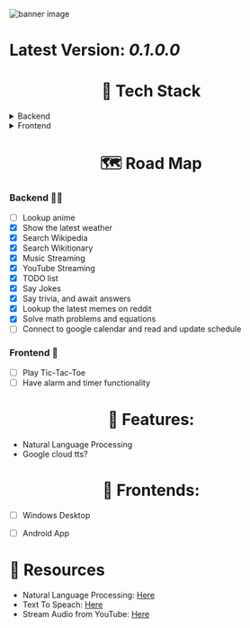 ![banner image](resources/README/github%20banner%20image.png)

<h1>Latest Version: <em>0.1.0.0</em></h1>

<h1 align="center">👾 Tech Stack</h1>
<details>
 <summary>Backend</summary>
 <ul>
  <l1>Python</l1>
  <ul>
   <l1>Requests</l1>
   <l1>...</l1>
  </ul>
 </ul>
</details>
<details>
 <summary>Frontend</summary>
 <ul>
  <l1>Flutter</li>
 </ul>
</details>

 <h1 align="center">🗺️ Road Map</h1>
   
### Backend 👨‍💻
   - [ ] Lookup anime
   - [x] Show the latest weather
   - [x] Search Wikipedia
   - [x] Search Wikitionary
   - [x] Music Streaming
   - [x] YouTube Streaming
   - [x] TODO list
   - [x] Say Jokes
   - [x] Say trivia, and await answers
   - [x] Lookup the latest memes on reddit
   - [x] Solve math problems and equations
   - [ ] Connect to google calendar and read and update schedule 

### Frontend 💄
   - [ ] Play Tic-Tac-Toe
   - [ ] Have alarm and timer functionality

 <h1 align="center">🔧 Features:</h1>
 
 - Natural Language Processing
 - Google cloud tts?


<h1 align="center">💄 Frontends:</h1>
 
 - [ ] Windows Desktop
 - [ ] Android App


<h1>🔎 Resources</h1>

  - Natural Language Processing: <a href="https://realpython.com/nltk-nlp-python/">Here</a>
  - Text To Speach: <a href="https://cloud.google.com/text-to-speech/">Here</a>
  - Stream Audio from YouTube: <a href="https://stackoverflow.com/questions/49354232/how-to-stream-audio-from-a-youtube-url-in-python-without-download/49354406#49354406">Here</a>
